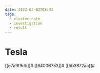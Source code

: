 ```yaml
---
date: 2022-03-02T08:43
tags:
  - cluster-note
  - investigation
  - result
---
```


# Tesla 

[[e7a9f9db]]#
[[64006753]]#
[[5b3872aa]]#

